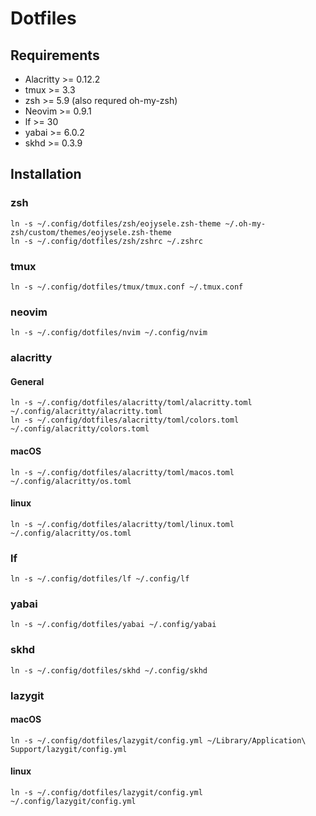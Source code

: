 # Dotfiles

## Requirements
- Alacritty >= 0.12.2
- tmux >= 3.3
- zsh >= 5.9 (also requred oh-my-zsh)
- Neovim >= 0.9.1
- lf >= 30
- yabai >= 6.0.2
- skhd >= 0.3.9

## Installation

### zsh

```shell
ln -s ~/.config/dotfiles/zsh/eojysele.zsh-theme ~/.oh-my-zsh/custom/themes/eojysele.zsh-theme
ln -s ~/.config/dotfiles/zsh/zshrc ~/.zshrc
```

### tmux

```shell
ln -s ~/.config/dotfiles/tmux/tmux.conf ~/.tmux.conf
```

### neovim

```shell
ln -s ~/.config/dotfiles/nvim ~/.config/nvim
```

### alacritty

#### General

```shell
ln -s ~/.config/dotfiles/alacritty/toml/alacritty.toml ~/.config/alacritty/alacritty.toml
ln -s ~/.config/dotfiles/alacritty/toml/colors.toml ~/.config/alacritty/colors.toml
```

#### macOS

```shell
ln -s ~/.config/dotfiles/alacritty/toml/macos.toml ~/.config/alacritty/os.toml
```

#### linux

```shell
ln -s ~/.config/dotfiles/alacritty/toml/linux.toml ~/.config/alacritty/os.toml
```

### lf

```shell
ln -s ~/.config/dotfiles/lf ~/.config/lf
```

### yabai

```shell
ln -s ~/.config/dotfiles/yabai ~/.config/yabai
```

### skhd

```shell
ln -s ~/.config/dotfiles/skhd ~/.config/skhd
```

### lazygit

#### macOS

```shell
ln -s ~/.config/dotfiles/lazygit/config.yml ~/Library/Application\ Support/lazygit/config.yml
```

#### linux

```shell
ln -s ~/.config/dotfiles/lazygit/config.yml ~/.config/lazygit/config.yml
```
